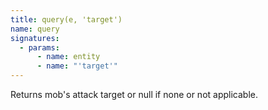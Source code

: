 ```yaml
---
title: query(e, 'target')
name: query
signatures:
  - params:
      - name: entity
      - name: "'target'"
---
```


Returns mob's attack target or null if none or not applicable.

